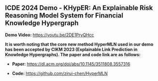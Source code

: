 ## ICDE 2024 Demo - KHypER: An Explainable Risk Reasoning Model System for Financial Knowledge Hypergraph



**Demo Video:** https://youtu.be/2DE1PryQHcc



**It is worth noting that the core new method HyperMLN used in our demo has been accepted by CIKM 2023 (Explainable Link Prediction in Knowledge Hypergraphs). The paper and code link are as follows:**

- **Paper:** https://dl.acm.org/doi/abs/10.1145/3511808.3557316

- **Code:** https://github.com/zirui-chen/HyperMLN
